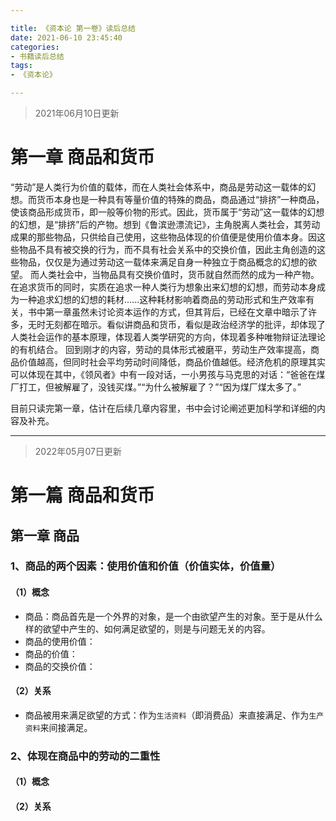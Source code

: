 ```yaml
---

title: 《资本论 第一卷》读后总结
date: 2021-06-10 23:45:40
categories:
- 书籍读后总结
tags:
- 《资本论》

---
```






> 2021年06月10日更新

# 第一章 商品和货币

​		“劳动”是人类行为价值的载体，而在人类社会体系中，商品是劳动这一载体的幻想。而货币本身也是一种具有等量价值的特殊的商品，商品通过“排挤”一种商品，使该商品形成货币，即一般等价物的形式。因此，货币属于“劳动”这一载体的幻想的幻想，是“排挤”后的产物。
​		想到《鲁滨逊漂流记》，主角脱离人类社会，其劳动成果的那些物品，只供给自己使用，这些物品体现的价值便是使用价值本身。因这些物品不具有被交换的行为，而不具有社会关系中的交换价值，因此主角创造的这些物品，仅仅是为通过劳动这一载体来满足自身一种独立于商品概念的幻想的欲望。
而人类社会中，当物品具有交换价值时，货币就自然而然的成为一种产物。在追求货币的同时，实质在追求一种人类行为想象出来幻想的幻想，而劳动本身成为一种追求幻想的幻想的耗材......
​		这种耗材影响着商品的劳动形式和生产效率有关，书中第一章虽然未讨论资本运作的方式，但其背后，已经在文章中暗示了许多，无时无刻都在暗示。看似讲商品和货币，看似是政治经济学的批评，却体现了人类社会运作的基本原理，体现着人类学研究的方向，体现着多种唯物辩证法理论的有机结合。
回到刚才的内容，劳动的具体形式被磨平，劳动生产效率提高，商品价值越高，但同时社会平均劳动时间降低，商品价值越低。经济危机的原理其实可以体现在其中，《领风者》中有一段对话，一小男孩与马克思的对话：“爸爸在煤厂打工，但被解雇了，没钱买煤。”“为什么被解雇了？”“因为煤厂煤太多了。”

​		目前只读完第一章，估计在后续几章内容里，书中会讨论阐述更加科学和详细的内容及补充。











***

> 2022年05月07日更新

# 第一篇 商品和货币

## 第一章 商品

### 1、商品的两个因素：使用价值和价值（价值实体，价值量）

#### （1）概念

- 商品：商品首先是一个外界的对象，是一个由欲望产生的对象。至于是从什么样的欲望中产生的、如何满足欲望的，则是与问题无关的内容。
- 商品的使用价值：
- 商品的价值：
- 商品的交换价值：

#### （2）关系

- 商品被用来满足欲望的方式：作为`生活资料`（即消费品）来直接满足、作为`生产资料`来间接满足。

### 2、体现在商品中的劳动的二重性

#### （1）概念

#### （2）关系

